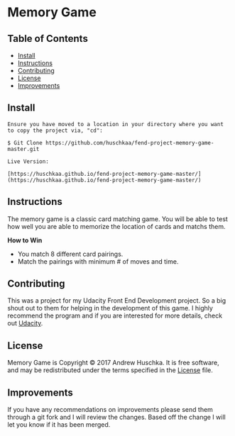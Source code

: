 # Memory Game

## Table of Contents
* [Install](#install)
* [Instructions](#instructions)
* [Contributing](#contributing)
* [License](#license)
* [Improvements](#improvements)

## Install
```
Ensure you have moved to a location in your directory where you want to copy the project via, "cd":

$ Git Clone https://github.com/huschkaa/fend-project-memory-game-master.git

Live Version: 

[https://huschkaa.github.io/fend-project-memory-game-master/](https://huschkaa.github.io/fend-project-memory-game-master/)
```
## Instructions

The memory game is a classic card matching game. You will be able to test how well you are able to memorize the location of cards and matchs them.

**How to Win**
* You match 8 different card pairings.
* Match the pairings with minimum # of moves and time.

## Contributing

This was a project for my Udacity Front End Development project. So a big shout out to them for helping in the development of this game. I highly recommend the program and if you are interested for more details, check out [Udacity](https://www.udacity.com/course/front-end-web-developer-nanodegree--nd001).

## License
Memory Game is Copyright © 2017 Andrew Huschka. It is free software, and may be redistributed under the terms specified in the [License](License.txt) file.

## Improvements
If you have any recommendations on improvements please send them through a git fork and I will review the changes. Based off the change I will let you know if it has been merged.
